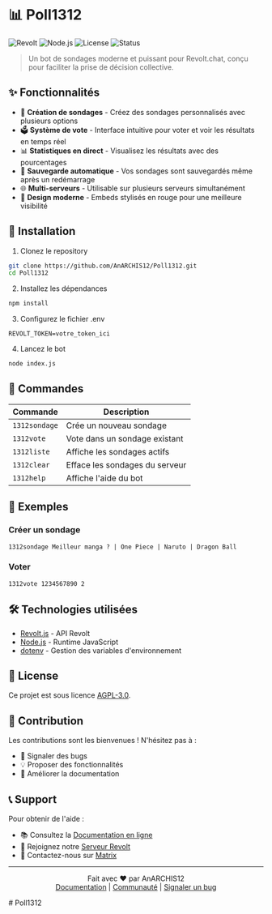 # 📊 Poll1312

![Revolt](https://img.shields.io/badge/Revolt-Chat-ff0000?style=for-the-badge&logo=revolt.chat)
![Node.js](https://img.shields.io/badge/Node.js-18.x-339933?style=for-the-badge&logo=node.js)
![License](https://img.shields.io/badge/License-AGPL--3.0-blue?style=for-the-badge)
![Status](https://img.shields.io/badge/Status-Active-success?style=for-the-badge)

> Un bot de sondages moderne et puissant pour Revolt.chat, conçu pour faciliter la prise de décision collective.

## ✨ Fonctionnalités

- 📝 **Création de sondages** - Créez des sondages personnalisés avec plusieurs options
- 🗳️ **Système de vote** - Interface intuitive pour voter et voir les résultats en temps réel
- 📊 **Statistiques en direct** - Visualisez les résultats avec des pourcentages
- 💾 **Sauvegarde automatique** - Vos sondages sont sauvegardés même après un redémarrage
- 🌐 **Multi-serveurs** - Utilisable sur plusieurs serveurs simultanément
- 🎨 **Design moderne** - Embeds stylisés en rouge pour une meilleure visibilité

## 🚀 Installation

1. Clonez le repository
```bash
git clone https://github.com/AnARCHIS12/Poll1312.git
cd Poll1312
```

2. Installez les dépendances
```bash
npm install
```

3. Configurez le fichier .env
```env
REVOLT_TOKEN=votre_token_ici
```

4. Lancez le bot
```bash
node index.js
```

## 📖 Commandes

| Commande | Description |
|----------|-------------|
| `1312sondage` | Crée un nouveau sondage |
| `1312vote` | Vote dans un sondage existant |
| `1312liste` | Affiche les sondages actifs |
| `1312clear` | Efface les sondages du serveur |
| `1312help` | Affiche l'aide du bot |

## 📝 Exemples

### Créer un sondage
```
1312sondage Meilleur manga ? | One Piece | Naruto | Dragon Ball
```

### Voter
```
1312vote 1234567890 2
```

## 🛠️ Technologies utilisées

- [Revolt.js](https://github.com/revoltchat/revolt.js) - API Revolt
- [Node.js](https://nodejs.org/) - Runtime JavaScript
- [dotenv](https://www.npmjs.com/package/dotenv) - Gestion des variables d'environnement

## 📜 License

Ce projet est sous licence [AGPL-3.0](LICENSE).

## 🤝 Contribution

Les contributions sont les bienvenues ! N'hésitez pas à :
- 🐛 Signaler des bugs
- 💡 Proposer des fonctionnalités
- 📝 Améliorer la documentation

## 📞 Support

Pour obtenir de l'aide :
- 📚 Consultez la [Documentation en ligne](https://poll1312.gitbook.io/)
- 💬 Rejoignez notre [Serveur Revolt](https://rvlt.gg/YDHT1pMF)
- 📧 Contactez-nous sur [Matrix](https://matrix.to/#/#antidroitard:matrix.org)

---

<p align="center">
  Fait avec ❤️ par AnARCHIS12
  <br>
  <a href="https://poll1312.gitbook.io/">Documentation</a> |
  <a href="https://rvlt.gg/YDHT1pMF">Communauté</a> |
  <a href="https://github.com/AnARCHIS12/Poll1312/issues">Signaler un bug</a>
</p>
# Poll1312

